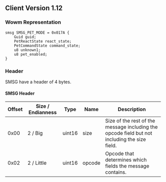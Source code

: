 ## Client Version 1.12

### Wowm Representation
```rust,ignore
smsg SMSG_PET_MODE = 0x017A {
    Guid guid;    
    PetReactState react_state;    
    PetCommandState command_state;    
    u8 unknown1;    
    u8 pet_enabled;    
}

```
### Header
SMSG have a header of 4 bytes.

#### SMSG Header
| Offset | Size / Endianness | Type   | Name   | Description |
| ------ | ----------------- | ------ | ------ | ----------- |
| 0x00   | 2 / Big           | uint16 | size   | Size of the rest of the message including the opcode field but not including the size field.|
| 0x02   | 2 / Little        | uint16 | opcode | Opcode that determines which fields the message contains.|
